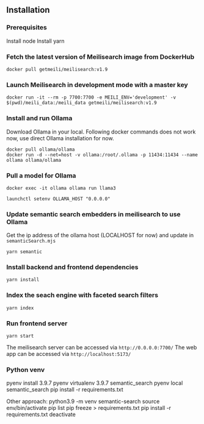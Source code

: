 ## Installation

### Prerequisites
Install node
Install yarn

### Fetch the latest version of Meilisearch image from DockerHub
```
docker pull getmeili/meilisearch:v1.9
```

### Launch Meilisearch in development mode with a master key
```
docker run -it --rm -p 7700:7700 -e MEILI_ENV='development' -v $(pwd)/meili_data:/meili_data getmeili/meilisearch:v1.9

```

### Install and run Ollama
Download Ollama in your local. Following docker commands does not work now, use direct Ollama installation for now.

```
docker pull ollama/ollama
docker run -d --net=host -v ollama:/root/.ollama -p 11434:11434 --name ollama ollama/ollama
```

### Pull a model for Ollama
```
docker exec -it ollama ollama run llama3
```

```
launchctl setenv OLLAMA_HOST "0.0.0.0"
```

### Update semantic search embedders in meilisearch to use Ollama
Get the ip address of the ollama host (LOCALHOST for now) and update in `semanticSearch.mjs`

```
yarn semantic
```

### Install backend and frontend dependencies
```
yarn install
```

### Index the seach engine with faceted search filters
```
yarn index
```

### Run frontend server
```
yarn start
```

The meilisearch server can be accessed via `http://0.0.0.0:7700/`
The web app can be accessed via `http://localhost:5173/`


### Python venv
pyenv install 3.9.7
pyenv virtualenv 3.9.7 semantic_search
pyenv local semantic_search
pip install -r requirements.txt

Other approach:
python3.9 -m venv semantic-search
source env/bin/activate
pip list
pip freeze > requirements.txt
pip install -r requirements.txt
deactivate
